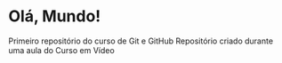 # Olá, Mundo!
 Primeiro repositório do curso de Git e GitHub
 Repositório criado durante uma aula do Curso em Vídeo
